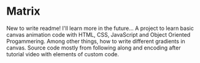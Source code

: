 # Matrix
New to write readme! I'll learn more in the future... 
A project to learn basic canvas animation code with HTML, CSS, JavaScript and Object Oriented Progammering. 
Among other things, how to write different gradients in canvas. 
Source code mostly from following along and encoding after tutorial video with elements of custom code.
